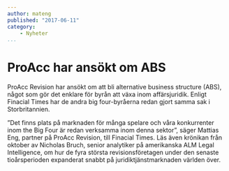 ```yaml
---
author: mateng
published: "2017-06-11"
category:
    - Nyheter
...
```

ProAcc har ansökt om ABS
========================

ProAcc Revision har ansökt om att bli alternative business structure (ABS), något som gör det enklare för byrån att växa inom affärsjuridik. Enligt Finacial Times har de andra big four-byråerna redan gjort samma sak i Storbritannien.

<!--more-->

”Det finns plats på marknaden för många spelare och våra konkurrenter inom the Big Four är redan verksamma inom denna sektor”, säger Mattias Eng, partner på ProAcc Revision, till Finacial Times.
Läs även krönikan från oktober av Nicholas Bruch, senior analytiker på amerikanska ALM Legal Intelligence, om hur de fyra största revisionsföretagen under den senaste tioårsperioden expanderat snabbt på juridiktjänstmarknaden världen över.
